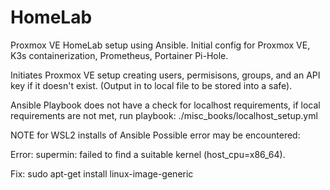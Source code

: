 # HomeLab
Proxmox VE HomeLab setup using Ansible.
Initial config for Proxmox VE, K3s containerization, Prometheus, Portainer Pi-Hole.

Initiates Proxmox VE setup creating users, permisisons, groups, and an API key if it doesn't exist. (Output in to local file to be stored into a safe). 



Ansible Playbook does not have a check for localhost requirements, if local requirements are not met, run playbook: ./misc_books/localhost_setup.yml



NOTE for WSL2 installs of Ansible
Possible error may be encountered: 

Error: supermin: failed to find a suitable kernel (host_cpu=x86_64).

Fix:
sudo apt-get install linux-image-generic